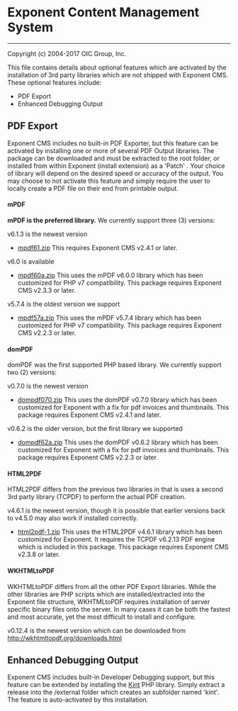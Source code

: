 # Exponent Content Management System

----------

Copyright (c) 2004-2017 OIC Group, Inc.

This file contains details about optional features which are activated
by the installation of 3rd party libraries which are not shipped with Exponent CMS.
These optional features include:

- PDF Export
- Enhanced Debugging Output

## PDF Export

Exponent CMS includes no built-in PDF Exporter, but this feature can be activated by
installing one or more of several PDF Output libraries. The package can be downloaded
and must be extracted to the root folder, or installed from within Exponent
(install extension) as a 'Patch' . Your choice of library will depend on the desired
speed or accuracy of the output. You may choose to not activate this feature and
simply require the user to locally create a PDF file on their end from printable output.

#### mPDF

**mPDF is the preferred library.** We currently support three (3) versions:

v6.1.3 is the newest version
- [mpdf61.zip](https://sourceforge.net/projects/exponentcms/files/Add-ons/mpdf61.zip/download)
This requires Exponent CMS v2.4.1 or later.

v6.0 is available
- [mpdf60a.zip](https://sourceforge.net/projects/exponentcms/files/Add-ons/mpdf60a.zip/download)
This uses the mPDF v6.0.0 library which has been customized for PHP v7 compatibility. This
package requires Exponent CMS v2.3.3 or later.

v5.7.4 is the oldest version we support
- [mpdf57a.zip](https://sourceforge.net/projects/exponentcms/files/Add-ons/mpdf57a.zip/download)
This uses the mPDF v5.7.4 library which has been customized for PHP v7 compatibility. This
package requires Exponent CMS v2.2.3 or later.

#### domPDF

domPDF was the first supported PHP based library. We currently support two (2) versions:

v0.7.0 is the newest version
- [dompdf070.zip](https://sourceforge.net/projects/exponentcms/files/Add-ons/dompdf070.zip/download)
This uses the domPDF v0.7.0 library which has been customized for Exponent with a fix for pdf
invoices and thumbnails. This package requires Exponent CMS v2.4.1 and later.

v0.6.2 is the older version, but the first library we supported
- [dompdf62a.zip](https://sourceforge.net/projects/exponentcms/files/Add-ons/dompdf62a.zip/download)
This uses the domPDF v0.6.2 library which has been customized for Exponent with a fix for pdf
invoices and thumbnails. This package requires Exponent CMS v2.2.3 or later.

#### HTML2PDF

HTML2PDF differs from the previous two libraries in that is uses a second 3rd party
library (TCPDF) to perform the actual PDF creation.

v4.6.1 is the newest version, though it is possible that earlier versions back to v4.5.0
may also work if installed correctly.
- [html2pdf-1.zip](https://sourceforge.net/projects/exponentcms/files/Add-ons/html2pdf-1.zip/download)
This uses the HTML2PDF v4.6.1 library which has been customized for Exponent. It requires
the TCPDF v6.2.13 PDF engine which is included in this package. This package requires
Exponent CMS v2.3.8 or later.

#### WKHTMLtoPDF

WKHTMLtoPDF differs from all the other PDF Export libraries. While the other libraries
are PHP scripts which are installed/extracted into the Exponent file structure, WKHTMLtoPDF
requires installation of server specific binary files onto the server. In many cases
it can be both the fastest and most accurate, yet the most difficult to install and configure.

v0.12.4 is the newest version which can be downloaded from http://wkhtmltopdf.org/downloads.html

## Enhanced Debugging Output

Exponent CMS includes built-in Developer Debugging support, but this feature can be extended by
installing the [Kint](https://github.com/raveren/kint) PHP library. Simply extract a release into
the /external folder which creates an subfolder named 'kint'. The feature is auto-activated
by this installation.
